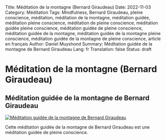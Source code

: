 Title: Méditation de la montagne (Bernard Giraudeau)
Date: 2022-11-03
Category: Méditation
Tags: Mindfulness, Bernard Giraudeau, pleine conscience, méditation, méditation de la montagne, méditation guidée, méditation pleine conscience, méditation de pleine conscience, méditation guidée pleine conscience, méditation guidée de pleine conscience, méditation guidée de la montagne, méditation guidée de la montagne pleine conscience, méditation guidée de la montagne de pleine conscience, article en français
Author: Daniel Muyshond
Summary: Méditation guidée de la montagne de Bernard Giraudeau
Lang: fr
Translation: false
Status: draft

# Méditation de la montagne (Bernard Giraudeau)

## Méditation guidée de la montagne de Bernard Giraudeau

[![Méditation guidée de la montagne de Bernard Giraudeau](https://img.youtube.com/vi/1Z7Q9Z1Z7Q0/0.jpg)](https://www.youtube.com/watch?v=X1_8KYdvtm0)

Cette méditation guidée de la montagne de Bernard Giraudeau est une méditation guidée de pleine conscience.